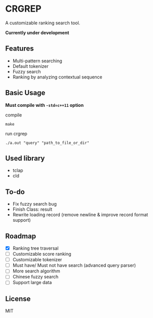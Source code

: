 # CRGREP

A customizable ranking search tool.

**Currently under development**

## Features

- Multi-pattern searching
- Default tokenizer
- Fuzzy search
- Ranking by analyzing contextual sequence

## Basic Usage

**Must compile with `-std=c++11` option**

compile
```
make
```

run crgrep
```
./a.out "query" "path_to_file_or_dir"
```

## Used library

- tclap
- cld 

## To-do

- Fix fuzzy search bug
- Finish Class: result
- Rewrite loading record (remove newline & improve record format support)

## Roadmap

- [x] Ranking tree traversal
- [ ] Customizable score ranking
- [ ] Customizable tokenizer
- [ ] Must have/ Must not have search (advanced query parser)
- [ ] More search algorithm
- [ ] Chinese fuzzy search
- [ ] Support large data

## License

MIT
